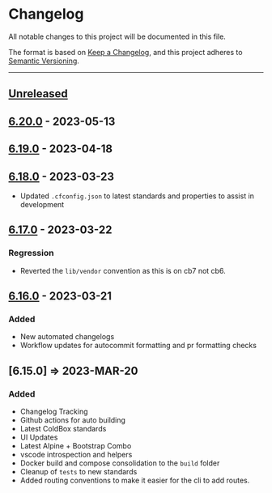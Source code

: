 # Changelog

All notable changes to this project will be documented in this file.

The format is based on [Keep a Changelog](https://keepachangelog.com/en/1.0.0/),
and this project adheres to [Semantic Versioning](https://semver.org/spec/v2.0.0.html).

* * *

## [Unreleased]

## [6.20.0] - 2023-05-13

## [6.19.0] - 2023-04-18

## [6.18.0] - 2023-03-23

-   Updated `.cfconfig.json` to latest standards and properties to assist in development

## [6.17.0] - 2023-03-22

### Regression

-   Reverted the `lib/vendor` convention as this is on cb7 not cb6.

## [6.16.0] - 2023-03-21

### Added

-   New automated changelogs
-   Workflow updates for autocommit formatting and pr formatting checks

## [6.15.0] => 2023-MAR-20

### Added

-   Changelog Tracking
-   Github actions for auto building
-   Latest ColdBox standards
-   UI Updates
-   Latest Alpine + Bootstrap Combo
-   vscode introspection and helpers
-   Docker build and compose consolidation to the `build` folder
-   Cleanup of `tests` to new standards
-   Added routing conventions to make it easier for the cli to add routes.

[Unreleased]: https://github.com/coldbox-templates/rest-hmvc/compare/v6.20.0...HEAD

[6.20.0]: https://github.com/coldbox-templates/rest-hmvc/compare/v6.19.0...v6.20.0

[6.19.0]: https://github.com/coldbox-templates/rest-hmvc/compare/v6.18.0...v6.19.0

[6.18.0]: https://github.com/coldbox-templates/rest-hmvc/compare/v6.17.0...v6.18.0

[6.17.0]: https://github.com/coldbox-templates/rest-hmvc/compare/v6.16.0...v6.17.0

[6.16.0]: https://github.com/coldbox-templates/rest-hmvc/compare/ad32c3eaaf23169842c1fd803529f42d21ff2139...v6.16.0
